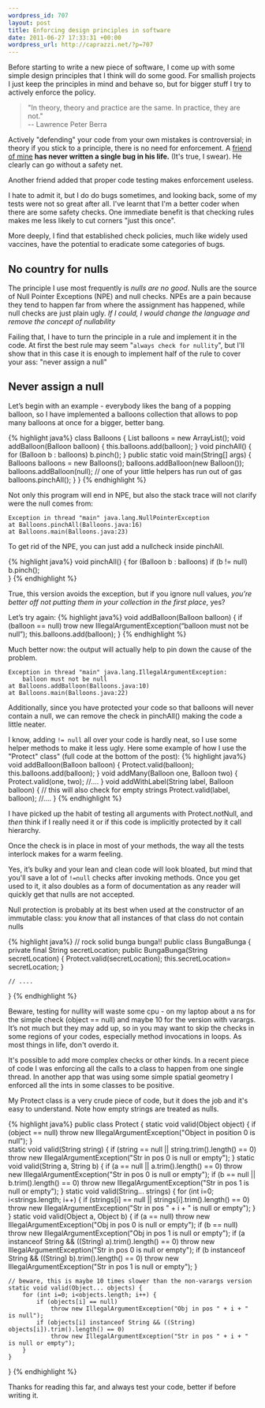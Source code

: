 ```yaml
--- 
wordpress_id: 707
layout: post
title: Enforcing design principles in software
date: 2011-06-27 17:33:31 +00:00
wordpress_url: http://caprazzi.net/?p=707
---
```


Before starting to write a new piece of software, I come up with some simple design principles that I think will do some good.
For smallish projects I just keep the principles in mind and behave so, but for bigger stuff I try to actively enforce the policy.


<blockquote>"In theory, theory and practice are the same. In practice, they are not."
<br/>
    --  Lawrence Peter Berra</blockquote>

Actively "defending" your code from your own mistakes is controversial;
in theory if you stick to a principle, there is no need for enforcement. A [friend of mine](http://blog.acaro.org/) **has never written a single bug in his life.** (It's true, I swear). He clearly can go without a safety net.

Another friend added that proper code testing makes enforcement useless.

I hate to admit it, but I do do bugs sometimes, and looking back, some of my 
tests were not so great after all. I've learnt that I'm a better coder 
when there are some safety checks. One immediate benefit is that checking 
rules makes me less likely to cut corners "just this once". 

More deeply, I find that established check policies, much like widely used vaccines, have the potential to eradicate some categories of bugs. 

## No country for nulls

The principle I use most frequently is *nulls are no good*. Nulls are the 
source of Null Pointer Exceptions (NPE) and null checks. NPEs are a pain
because they tend to happen far from where the assignment has happened, while 
null checks are just plain ugly. *If I could, I would change the language and 
remove the concept of nullability*

Failing that, I have to turn the principle in a rule and implement it in the 
code. At first the best rule may seem "``always check for nullity``", but 
I'll show that in this case it is enough to implement half of the rule 
to cover your ass: "never assign a null"

## Never assign a null

Let’s begin with an example - everybody likes the bang of a popping balloon, so I have implemented a balloons collection that allows to pop many balloons at once for a bigger, better bang.

{% highlight java%}
class Balloons {
	List<Balloon> balloons = new ArrayList<Balloon>();
	void addBalloon(Balloon balloon) {
		this.balloons.add(balloon);
	}
	void pinchAll() {
		for (Balloon b : balloons)
                   b.pinch();
	}
	public static void main(String[] args) {
		Balloons balloons = new Balloons();
		balloons.addBalloon(new Balloon());
		balloons.addBalloon(null); // one of your little helpers has run out of gas
		balloons.pinchAll();
	}
}
{% endhighlight %}

Not only this program will end in NPE, but also the stack trace will not clarify were the null comes from:

    Exception in thread "main" java.lang.NullPointerException
    at Balloons.pinchAll(Balloons.java:16)
	at Balloons.main(Balloons.java:23)

To get rid of the NPE, you can just add a nullcheck inside pinchAll.

{% highlight java%}
void pinchAll() {
	for (Balloon b : balloons)
		if (b != null)
			b.pinch();	
}
{% endhighlight %}

True, this version avoids the exception, but if you ignore null values, *you’re better off not putting them in your collection in the first place*, yes? 

Let’s try again:
{% highlight java%}
void addBalloon(Balloon balloon) {
	if (balloon == null)
		trow new IllegalArgumentException(“balloon must not be null”);
	this.balloons.add(balloon);
}
{% endhighlight %}

Much better now: the output will actually help to pin down the cause of the problem.

	Exception in thread "main" java.lang.IllegalArgumentException: 
		balloon must not be null
	at Balloons.addBalloon(Balloons.java:10)
	at Balloons.main(Balloons.java:22)

Additionally, since you have protected your code so that balloons will never 
contain a null, we can remove the check in pinchAll() making the code a little 
neater.

I know, adding ``!= null`` all over your code is hardly neat, so I use some 
helper methods to make it less ugly. Here some example of how I use the "Protect" class" (full code at the bottom of the post):
{% highlight java%}
void addBalloon(Balloon balloon) {
	Protect.valid(balloon);
	this.balloons.add(balloon);
}
void addMany(Balloon one, Balloon two) {
	Protect.valid(one, two);
        //....
}
void addWithLabel(String label, Balloon balloon) {
    // this will also check for empty strings
    Protect.valid(label, balloon);
    //....
}
{% endhighlight %}

I have picked up the habit of testing all arguments with Protect.notNull, and 
_then_ think if I really need it or if this code is implicitly protected by it 
call hierarchy. 

Once the check is in place in most of your methods, the way all the tests 
interlock makes for a warm feeling.

Yes, it’s bulky and your lean and clean code will look bloated, but mind that 
you'll save a lot of ``!=null`` checks after invoking methods. Once you get 
used to it, it also doubles as a form of documentation as any reader will 
quickly get that  nulls are not accepted.

Null protection is probably at its best when used at the constructor of an 
immutable class: you _know_ that all instances of that class do not contain 
nulls

{% highlight java%}
// rock solid bunga bunga!!
public class BungaBunga {
	private final String secretLocation;
	public BungaBunga(String secretLocation) {
		Protect.valid(secretLocation);
		this.secretLocation= secretLocation;
	}

	// ....
}
{% endhighlight %}

Beware, testing for nullity will waste some cpu - on my laptop about a ns for 
the simple check (object == null) and maybe 10 for the version with varargs. 
It’s not much but they may add up, so in you may want to skip the checks in 
some regions of your codes, especially method invocations in loops. As most 
things in life, don't overdo it.

It's possible to add more complex checks or other kinds. In a recent piece of 
code I was enforcing all the calls to a class to happen from one single 
thread. In another app that was using some simple spatial geometry I enforced 
all the ints in some classes to be positive.

My Protect class is a very crude piece of code, but it does the job and it's easy to understand. Note how empty strings are treated as nulls.

{% highlight java%}
public class Protect {
	static void valid(Object object) {
		if (object == null)
			throw new IllegalArgumentException("Object in position 0 is null");
	}		
	static void valid(String string) {
		if (string == null || string.trim().length() == 0)
			throw new IllegalArgumentException("Str in pos 0 is null or empty");
	}
	static void valid(String a, String b) {
		if (a == null || a.trim().length() == 0)
			throw new IllegalArgumentException("Str in pos 0 is null or empty");
		if (b == null || b.trim().length() == 0)
			throw new IllegalArgumentException("Str in pos 1 is null or empty");
	}
	static void valid(String... strings) {
		for (int i=0; i<strings.length; i++) {
			if (strings[i] == null || strings[i].trim().length() == 0)
				throw new IllegalArgumentException("Str in pos " + i + " is null or empty");
		}
	}
	static void valid(Object a, Object b) {
		if (a == null)
			throw new IllegalArgumentException("Obj in pos 0 is null or empty");
		if (b == null)
			throw new IllegalArgumentException("Obj in pos 1 is null or empty");
		if (a instanceof String && ((String) a).trim().length() == 0)
			throw new IllegalArgumentException("Str in pos 0 is null or empty");
		if (b instanceof String && ((String) b).trim().length() == 0)
			throw new IllegalArgumentException("Str in pos 1 is null or empty");
	}
	
	// beware, this is maybe 10 times slower than the non-varargs version
	static void valid(Object... objects) {
		for (int i=0; i<objects.length; i++) {
			if (objects[i] == null)
				throw new IllegalArgumentException("Obj in pos " + i + " is null");
			if (objects[i] instanceof String && ((String) objects[i]).trim().length() == 0)
				throw new IllegalArgumentException("Str in pos " + i + " is null or empty");
		}
	}				
}
{% endhighlight %}

Thanks for reading this far, and always test your code, better if before 
writing it.
